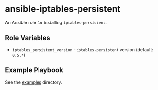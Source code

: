 # ansible-iptables-persistent

An Ansible role for installing `iptables-persistent`.

## Role Variables

- `iptables_persistent_version` - `iptables-persistent` version (default: `0.5.*`)

## Example Playbook

See the [examples](./examples/) directory.
